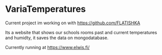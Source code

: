 # VariaTemperatures
 
 Current project im working on with https://github.com/FLATISHKA
 
 Its a website that shows our schools rooms past and current temperatures and humidty, it saves the data on mongodatabase.
 
 Currently running at https://www.elwis.fi/
